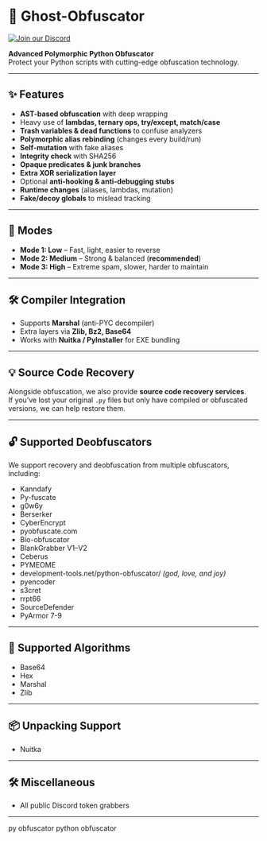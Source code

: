 # 🚀 Ghost-Obfuscator

[![Join our Discord](https://img.shields.io/badge/Discord-Join%20Now-5865F2?logo=discord&logoColor=white)](https://discord.gg/GHETwWx8VW)

**Advanced Polymorphic Python Obfuscator**  
Protect your Python scripts with cutting-edge obfuscation technology.  


---

## ✨ Features
- **AST-based obfuscation** with deep wrapping  
- Heavy use of **lambdas, ternary ops, try/except, match/case**  
- **Trash variables & dead functions** to confuse analyzers  
- **Polymorphic alias rebinding** (changes every build/run)  
- **Self-mutation** with fake aliases  
- **Integrity check** with SHA256  
- **Opaque predicates & junk branches**  
- **Extra XOR serialization layer**  
- Optional **anti-hooking & anti-debugging stubs**  
- **Runtime changes** (aliases, lambdas, mutation)  
- **Fake/decoy globals** to mislead tracking  

---

## 🔹 Modes
- **Mode 1: Low** – Fast, light, easier to reverse  
- **Mode 2: Medium** – Strong & balanced (**recommended**)  
- **Mode 3: High** – Extreme spam, slower, harder to maintain  

---

## 🛠 Compiler Integration
- Supports **Marshal** (anti-PYC decompiler)  
- Extra layers via **Zlib, Bz2, Base64**  
- Works with **Nuitka / PyInstaller** for EXE bundling  

---

## 💡 Source Code Recovery
Alongside obfuscation, we also provide **source code recovery services**.  
If you’ve lost your original `.py` files but only have compiled or obfuscated versions, we can help restore them.  

---

## 🔓 Supported Deobfuscators
We support recovery and deobfuscation from multiple obfuscators, including:  
- Kanndafy  
- Py-fuscate  
- g0w6y  
- Berserker  
- CyberEncrypt  
- pyobfuscate.com  
- Bio-obfuscator  
- BlankGrabber V1–V2  
- Ceberus  
- PYMEOME  
- development-tools.net/python-obfuscator/ *(god, love, and joy)*  
- pyencoder  
- s3cret  
- rrpt66  
- SourceDefender  
- PyArmor 7-9 

---

## 🧮 Supported Algorithms
- Base64  
- Hex  
- Marshal  
- Zlib  

---

## 📦 Unpacking Support
- Nuitka  

---

## 🛠️ Miscellaneous
- All public Discord token grabbers  

---

py obfuscator
python obfuscator

